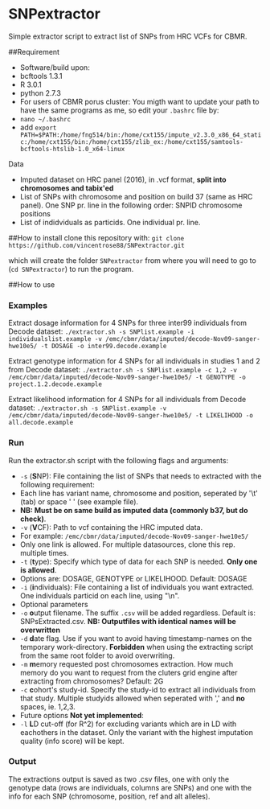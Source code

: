 # SNPextractor
Simple extractor script to extract list of SNPs from HRC VCFs for CBMR.

##Requirement
 * Software/build upon: 
  * bcftools 1.3.1
  * R 3.0.1
  * python 2.7.3
 * For users of CBMR porus cluster: You migth want to update your path to have the same programs as me, so edit your `.bashrc` file by:
  * `nano ~/.bashrc`
  * add `export PATH=$PATH:/home/fng514/bin:/home/cxt155/impute_v2.3.0_x86_64_static:/home/cxt155/bin:/home/cxt155/zlib_ex:/home/cxt155/samtools-bcftools-htslib-1.0_x64-linux`


Data
 * Imputed dataset on HRC panel (2016), in .vcf format, **split into chromosomes and tabix'ed**
 * List of SNPs with chromosome and position on build 37 (same as HRC panel). One SNP pr. line in the following order: SNPID chromosome positions
 * List of indidviduals as particids. One individual pr. line.

##How to install
clone this repository with:
`git clone https://github.com/vincentrose88/SNPextractor.git`

which will create the folder `SNPextractor` from where you will need to go to (`cd SNPextractor`) to run the program.

##How to use
### Examples
Extract dosage information for 4 SNPs for three inter99 individuals from Decode dataset:
`./extractor.sh -s SNPlist.example -i individualslist.example -v /emc/cbmr/data/imputed/decode-Nov09-sanger-hwe10e5/ -t DOSAGE -o inter99.decode.example`

Extract genotype information for 4 SNPs for all individuals in studies 1 and 2 from Decode dataset:
`./extractor.sh -s SNPlist.example -c 1,2 -v /emc/cbmr/data/imputed/decode-Nov09-sanger-hwe10e5/ -t GENOTYPE -o project.1.2.decode.example`

Extract likelihood information for 4 SNPs for all individuals from Decode dataset:
`./extractor.sh -s SNPlist.example -v /emc/cbmr/data/imputed/decode-Nov09-sanger-hwe10e5/ -t LIKELIHOOD -o all.decode.example`


### Run
Run the extractor.sh script with the following flags and arguments:
 * `-s` (**S**NP): File containing the list of SNPs that needs to extracted with the following requirement:
  * Each line has variant name, chromosome and position, seperated by '\t' (tab) or space ' ' (see example file). 
  * **NB: Must be on same build as imputed data (commonly b37, but do check)**. 
 * `-v` (**V**CF): Path to vcf containing the HRC imputed data. 
  * For example: `/emc/cbmr/data/imputed/decode-Nov09-sanger-hwe10e5/`
  * Only one link is allowed. For multiple datasources, clone this rep. multiple times. 
 * `-t` (**t**ype): Specify which type of data for each SNP is needed. **Only one is allowed**. 
  * Options are: DOSAGE, GENOTYPE or LIKELIHOOD. Default: DOSAGE
  * `-i` (**i**ndividuals): File containing a list of individuals you want extracted. One individuals particid on each line, using "\n".
 * Optional parameters
  * `-o` **o**utput filename. The suffix `.csv` will be added regardless. Default is: SNPsExtracted.csv. **NB: Outputfiles with identical names will be overwritten**
  * `-d` **d**ate flag. Use if you want to avoid having timestamp-names on the temporary work-directory. **Forbidden** when using the extracting script from the same root folder to avoid overwriting.
  * `-m` **m**emory requested post chromosomes extraction. How much memory do you want to request from the cluters grid engine after extracting from chromosomes? Default: 2G
  * `-c` **c**ohort's study-id. Specify the study-id to extract all individuals from that study. Multiple studyids allowed when seperated with ',' and **no** spaces, ie. 1,2,3.
 * Future options **Not yet implemented**:
  * `-l` **L**D cut-off (for R^2) for excluding variants which are in LD with eachothers in the dataset. Only the variant with the highest imputation quality (info score) will be kept.


### Output
The extractions output is saved as two .csv files, one with only the genotype data (rows are individuals, columns are SNPs) and one with the info for each SNP (chromosome, position, ref and alt alleles).
 
